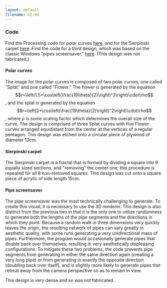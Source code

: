 ```yaml
---
layout: default
filename: m2.md
---
```

### Code
Find the Processing code for polar curves [here](https://github.com/melodyhsu47/CompFab-2025/blob/main/polar.pde), and for the Sierpinski carpet [here](https://github.com/melodyhsu47/CompFab-2025/blob/main/sierpinski.pde). Find the code for a third design, which was based on the classic Windows "pipes screensaver," [here](https://1j01.github.io/pipes/). (This design was not fabricated.) 

#### Polar curves
The image for the polar curves is composed of two polar curves, one called "Splat" and one called "Flower."
The flower is generated by the equation $$r=\left(1.5+\cos\left(\frac{19\theta}{2}\right)^3\right)\cdot\rho$$, and the splat is generated by the equation $$r=\left(2+\cos\left(\frac{19\theta}{2}\right)^2\right)\cdot\rho$$, where $\rho$ is some scaling factor which determines the overall size of the curve.
The design is comprised of three Splat curves with five Flower curves arranged equidistant from the center at the vertices of a regular pentagon.
This design was etched onto a circular piece of plywood of diameter 13cm.

#### Sierpinski carpet
The Sierpinski carpet is a fractal that is formed by dividing a square into 9 equally sized sections, and "removing" the center one; this procedure is repeated for all 8 non-removed squares.
This design was cut onto a square piece of acrylic of side length 15cm.

#### Pipe screensaver
The pipe screensaver was the most technically challenging to generate.
To create this visual, it is necessary to use the 3D renderer.
This design is also distinct from the previous two in that it is the only one to utilize randomness to generate both the lengths of the pipe segments and the directions in which they point.
Because a random walk in three dimensions very quickly leaves the origin, the resulting network of pipes can vary greatly in aesthetic quality, with some runs generating a very unidirectional mass of pipes.
Furthermore, the program would occasionally generate pipes that double back over themselves, resulting in very aesthetically displeasing configurations.
To mitigate these two problems, the code prevents pipe segments from generating in either the same direction again (creating a very long pipe) or from generating in exactly the opposite direction (doubling back over itself), and is slightly more likely to generate pipes that retreat away from the camera perspective so as to remain in view.

This design is very dense and so was not fabricated.

